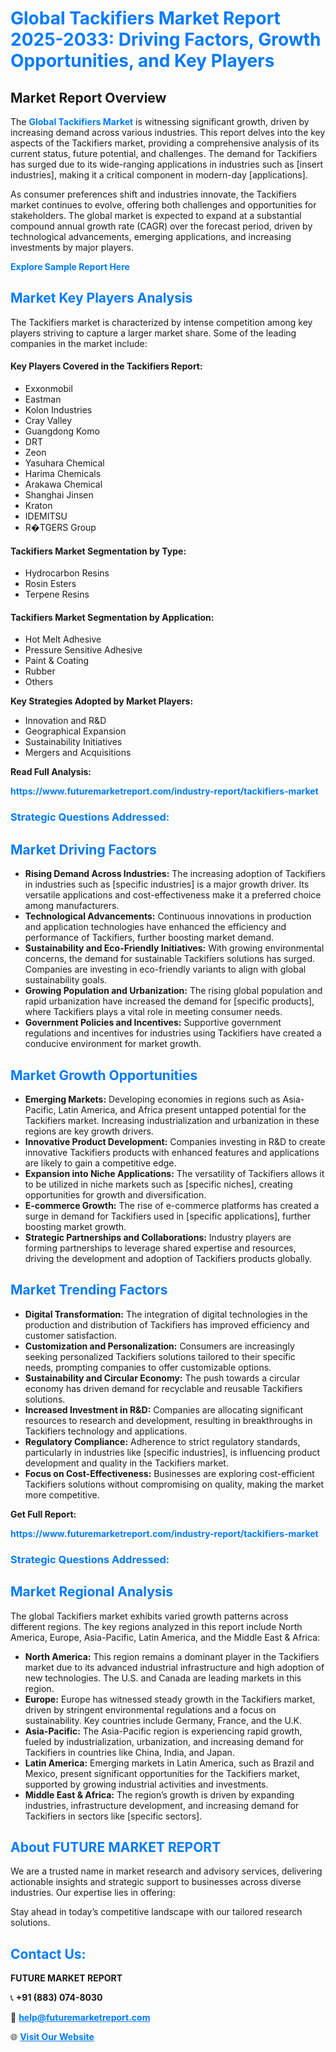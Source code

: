 <h1 style="color: #007BFF;">Global Tackifiers Market Report 2025-2033: Driving Factors, Growth Opportunities, and Key Players</h1>

<section id="overview">
<h2>Market Report Overview</h2>
<p>The <a href="https://www.futuremarketreport.com/industry-report/tackifiers-market" style="color: #007BFF; text-decoration: none;"><strong>Global Tackifiers Market</strong></a> is witnessing significant growth, driven by increasing demand across various industries. This report delves into the key aspects of the Tackifiers market, providing a comprehensive analysis of its current status, future potential, and challenges. The demand for Tackifiers has surged due to its wide-ranging applications in industries such as [insert industries], making it a critical component in modern-day [applications].</p>
<p>As consumer preferences shift and industries innovate, the Tackifiers market continues to evolve, offering both challenges and opportunities for stakeholders. The global market is expected to expand at a substantial compound annual growth rate (CAGR) over the forecast period, driven by technological advancements, emerging applications, and increasing investments by major players.</p>
</section>

<section id="overview">
<p><a href="https://www.futuremarketreport.com/request-sample/reportId=28105" style="color: #007BFF; text-decoration: none;"><strong>Explore Sample Report Here</strong></a></p>
</section>

<section id="key-players">
<h2 style="color: #007BFF;">Market Key Players Analysis</h2>
<p>The Tackifiers market is characterized by intense competition among key players striving to capture a larger market share. Some of the leading companies in the market include:</p>
<h4>Key Players Covered in the Tackifiers Report:</h4>
<ul><li>Exxonmobil</li><li>Eastman</li><li>Kolon Industries</li><li>Cray Valley</li><li>Guangdong Komo</li><li>DRT</li><li>Zeon</li><li>Yasuhara Chemical</li><li>Harima Chemicals</li><li>Arakawa Chemical</li><li>Shanghai Jinsen</li><li>Kraton</li><li>IDEMITSU</li><li>R�TGERS Group</li></ul>
<h4>Tackifiers Market Segmentation by Type:</h4>
<ul><li>Hydrocarbon Resins</li><li>Rosin Esters</li><li>Terpene Resins</li></ul>

<h4>Tackifiers Market Segmentation by Application:</h4>
<ul><li>Hot Melt Adhesive</li><li>Pressure Sensitive Adhesive</li><li>Paint &amp; Coating</li><li>Rubber</li><li>Others</li></ul>
<p><strong>Key Strategies Adopted by Market Players:</strong></p>
<ul>
<li>Innovation and R&D</li>
<li>Geographical Expansion</li>
<li>Sustainability Initiatives</li>
<li>Mergers and Acquisitions</li>
</ul>
</section>

<section>
<p><strong>Read Full Analysis: </strong></p><a href="https://www.futuremarketreport.com/industry-report/tackifiers-market" style="color: #007BFF; text-decoration: none;"><strong>https://www.futuremarketreport.com/industry-report/tackifiers-market</strong></a>
<h3 style="color: #007BFF;">Strategic Questions Addressed:</h3>
</section>

<section id="driving-factors">
<h2 style="color: #007BFF;">Market Driving Factors</h2>
<ul>
<li><strong>Rising Demand Across Industries:</strong> The increasing adoption of Tackifiers in industries such as [specific industries] is a major growth driver. Its versatile applications and cost-effectiveness make it a preferred choice among manufacturers.</li>
<li><strong>Technological Advancements:</strong> Continuous innovations in production and application technologies have enhanced the efficiency and performance of Tackifiers, further boosting market demand.</li>
<li><strong>Sustainability and Eco-Friendly Initiatives:</strong> With growing environmental concerns, the demand for sustainable Tackifiers solutions has surged. Companies are investing in eco-friendly variants to align with global sustainability goals.</li>
<li><strong>Growing Population and Urbanization:</strong> The rising global population and rapid urbanization have increased the demand for [specific products], where Tackifiers plays a vital role in meeting consumer needs.</li>
<li><strong>Government Policies and Incentives:</strong> Supportive government regulations and incentives for industries using Tackifiers have created a conducive environment for market growth.</li>
</ul>
</section>

<section id="growth-opportunities">
<h2 style="color: #007BFF;">Market Growth Opportunities</h2>
<ul>
<li><strong>Emerging Markets:</strong> Developing economies in regions such as Asia-Pacific, Latin America, and Africa present untapped potential for the Tackifiers market. Increasing industrialization and urbanization in these regions are key growth drivers.</li>
<li><strong>Innovative Product Development:</strong> Companies investing in R&D to create innovative Tackifiers products with enhanced features and applications are likely to gain a competitive edge.</li>
<li><strong>Expansion into Niche Applications:</strong> The versatility of Tackifiers allows it to be utilized in niche markets such as [specific niches], creating opportunities for growth and diversification.</li>
<li><strong>E-commerce Growth:</strong> The rise of e-commerce platforms has created a surge in demand for Tackifiers used in [specific applications], further boosting market growth.</li>
<li><strong>Strategic Partnerships and Collaborations:</strong> Industry players are forming partnerships to leverage shared expertise and resources, driving the development and adoption of Tackifiers products globally.</li>
</ul>
</section>

<section id="trending-factors">
<h2 style="color: #007BFF;">Market Trending Factors</h2>
<ul>
<li><strong>Digital Transformation:</strong> The integration of digital technologies in the production and distribution of Tackifiers has improved efficiency and customer satisfaction.</li>
<li><strong>Customization and Personalization:</strong> Consumers are increasingly seeking personalized Tackifiers solutions tailored to their specific needs, prompting companies to offer customizable options.</li>
<li><strong>Sustainability and Circular Economy:</strong> The push towards a circular economy has driven demand for recyclable and reusable Tackifiers solutions.</li>
<li><strong>Increased Investment in R&D:</strong> Companies are allocating significant resources to research and development, resulting in breakthroughs in Tackifiers technology and applications.</li>
<li><strong>Regulatory Compliance:</strong> Adherence to strict regulatory standards, particularly in industries like [specific industries], is influencing product development and quality in the Tackifiers market.</li>
<li><strong>Focus on Cost-Effectiveness:</strong> Businesses are exploring cost-efficient Tackifiers solutions without compromising on quality, making the market more competitive.</li>
</ul>
</section>

<section>
<p><strong>Get Full Report: </strong></p><a href="https://www.futuremarketreport.com/industry-report/tackifiers-market" style="color: #007BFF; text-decoration: none;"><strong>https://www.futuremarketreport.com/industry-report/tackifiers-market</strong></a>
<h3 style="color: #007BFF;">Strategic Questions Addressed:</h3>
</section>


<section id="regional-analysis">
<h2 style="color: #007BFF;">Market Regional Analysis</h2>
<p>The global Tackifiers market exhibits varied growth patterns across different regions. The key regions analyzed in this report include North America, Europe, Asia-Pacific, Latin America, and the Middle East & Africa:</p>
<ul>
<li><strong>North America:</strong> This region remains a dominant player in the Tackifiers market due to its advanced industrial infrastructure and high adoption of new technologies. The U.S. and Canada are leading markets in this region.</li>
<li><strong>Europe:</strong> Europe has witnessed steady growth in the Tackifiers market, driven by stringent environmental regulations and a focus on sustainability. Key countries include Germany, France, and the U.K.</li>
<li><strong>Asia-Pacific:</strong> The Asia-Pacific region is experiencing rapid growth, fueled by industrialization, urbanization, and increasing demand for Tackifiers in countries like China, India, and Japan.</li>
<li><strong>Latin America:</strong> Emerging markets in Latin America, such as Brazil and Mexico, present significant opportunities for the Tackifiers market, supported by growing industrial activities and investments.</li>
<li><strong>Middle East & Africa:</strong> The region’s growth is driven by expanding industries, infrastructure development, and increasing demand for Tackifiers in sectors like [specific sectors].</li>
</ul>
</section>

<footer>
<h2 style="color: #007BFF;">About FUTURE MARKET REPORT</h2>
<p>We are a trusted name in market research and advisory services, delivering actionable insights and strategic support to businesses across diverse industries. Our expertise lies in offering:</p>

<p>Stay ahead in today’s competitive landscape with our tailored research solutions.</p>

<h2 style="color: #007BFF;">Contact Us:</h2>
<p><strong>FUTURE MARKET REPORT</strong></p>
<p>📞 <strong>+91 (883) 074-8030</strong></p>
<p>📧 <strong><a href="mailto:help@futuremarketreport.com" style="color: #007BFF;">help@futuremarketreport.com</a></strong></p>
<p>🌐 <strong><a href="https://www.futuremarketreport.com/" style="color: #007BFF;">Visit Our Website</a></strong></p>
</footer>